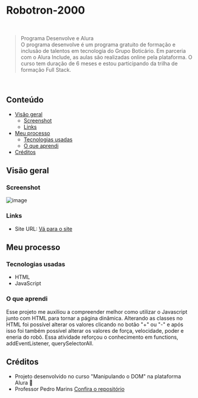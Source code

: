 # Robotron-2000

<br>

> Programa Desenvolve e Alura <br>
O programa desenvolve é um programa gratuito de formação e inclusão de talentos em tecnologia do Grupo Boticário. Em parceria com o Alura Include, as aulas são realizadas online pela plataforma. O curso tem duração de 6 meses e estou participando da trilha de formação Full Stack.

<br>

## Conteúdo

- [Visão geral](#visão-geral)
  - [Screenshot](#screenshot)
  - [Links](#links)
- [Meu processo](#meu-processo)
  - [Tecnologias usadas](#tecnologias-usadas)
  - [O que aprendi](#o-que-aprendi)
- [Créditos](#créditos)

## Visão geral

### Screenshot
![image](https://user-images.githubusercontent.com/111258557/233738297-e726f5a6-bbbb-4161-9324-ae36f5cdba02.png)

### Links
- Site URL: [Vá para o site](https://santosfer.github.io/robotron2000/)

## Meu processo
### Tecnologias usadas
- HTML
- JavaScript

### O que aprendi
Esse projeto me auxiliou a compreender melhor como utilizar o Javascript junto com HTML para tornar a página dinâmica. Alterando as classes no HTML foi possível alterar os valores clicando no botão "+" ou "-" e após isso foi também possível alterar os valores de força, velocidade, poder e eneria do robô. Essa atividade reforçou o conhecimento em functions, addEventListener, querySelectorAll.

## Créditos
- Projeto desenvolvido no curso "Manipulando o DOM" na plataforma Alura 💙
- Professor Pedro Marins [Confira o repositório](https://github.com/alura-cursos/-robotron-2000/tree/aula_4)
